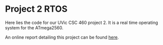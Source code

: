 # Project 2 RTOS

Here lies the code for our UVic CSC 460 project 2. It is a real time operating system for the ATmega2560.

An online report detailing this project can be found [here](https://uvic-csc460-group7.surge.sh/project2/index.html).
